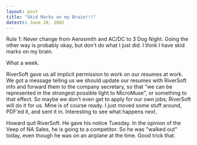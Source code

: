 ```yaml
---
layout: post
title: "Skid Marks on my Brain!!!"
datestr: June 28, 2002
---
```


Rule 1: Never change from Aerosmith and AC/DC to 3 Dog Night. Going the other
way is probably okay, but don't do what I just did. I think I have skid marks
on my brain.

What a week.

RiverSoft gave us all implicit permission to work on our resumes at work. We got a
message telling us we should update our resumes with RiverSoft info and forward
them to the company secretary, so that "we can be represented in the strongest
possible light to MicroMuse", or something to that effect. So maybe we
don't even get to apply for our own jobs; RiverSoft will do it for us. Mine
is of course ready. I just moved some stuff around, PDF'ed it, and sent it in.
Interesting to see what happens next.

Howard quit RiverSoft. He gave his notice Tuesday. In the opinion of the Veep
of NA Sales, he is going to a competitor. So he was "walked out" today,
even though he was on an airplane at the time. Good trick that.

